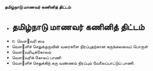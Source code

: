 **தமிழ்நாடு மாணவர் கணினித் திட்டம்**
- # தமிழ்நாடு மாணவர் கணினித் திட்டம்
- n. வௌ஢வரி மை
- வௌ஢ளிச் செதுக்குருவின் வரைகளை நிரப்புதற்கான கருங்கலவைப் பொருள்
- வௌ஢வரிடிக்கோலம்
- வௌ஢வரிக் கோலப் பாணி
- வௌ஢ளிச் செதுக்கிற் கரு வண்ணம் நிரப்பும் வேலைப்பாட்டுப் பாணி.

